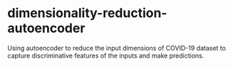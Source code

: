 # dimensionality-reduction-autoencoder
Using autoencoder to reduce the input dimensions of COVID-19 dataset to capture discriminative features of the inputs and make predictions.
